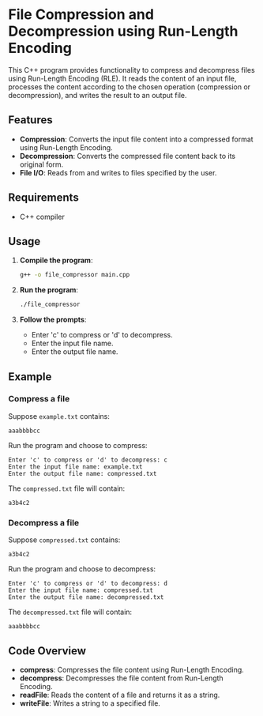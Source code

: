 # File Compression and Decompression using Run-Length Encoding

This C++ program provides functionality to compress and decompress files using Run-Length Encoding (RLE). It reads the content of an input file, processes the content according to the chosen operation (compression or decompression), and writes the result to an output file.

## Features

- **Compression**: Converts the input file content into a compressed format using Run-Length Encoding.
- **Decompression**: Converts the compressed file content back to its original form.
- **File I/O**: Reads from and writes to files specified by the user.

## Requirements

- C++ compiler

## Usage

1. **Compile the program**:
    ```sh
    g++ -o file_compressor main.cpp
    ```

2. **Run the program**:
    ```sh
    ./file_compressor
    ```

3. **Follow the prompts**:
    - Enter 'c' to compress or 'd' to decompress.
    - Enter the input file name.
    - Enter the output file name.

## Example

### Compress a file

Suppose `example.txt` contains:
```
aaabbbbcc
```
Run the program and choose to compress:
```
Enter 'c' to compress or 'd' to decompress: c
Enter the input file name: example.txt
Enter the output file name: compressed.txt
```

The `compressed.txt` file will contain:
```
a3b4c2
```

### Decompress a file

Suppose `compressed.txt` contains:
```
a3b4c2
```
Run the program and choose to decompress:
```
Enter 'c' to compress or 'd' to decompress: d
Enter the input file name: compressed.txt
Enter the output file name: decompressed.txt
```

The `decompressed.txt` file will contain:
```
aaabbbbcc
```

## Code Overview

- **compress**: Compresses the file content using Run-Length Encoding.
- **decompress**: Decompresses the file content from Run-Length Encoding.
- **readFile**: Reads the content of a file and returns it as a string.
- **writeFile**: Writes a string to a specified file.
